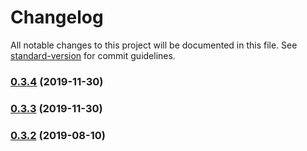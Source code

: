 # Changelog

All notable changes to this project will be documented in this file. See [standard-version](https://github.com/conventional-changelog/standard-version) for commit guidelines.

### [0.3.4](https://github.com/hypermedia-app/alcaeus-loader/compare/v0.3.3...v0.3.4) (2019-11-30)

### [0.3.3](https://github.com/hypermedia-app/alcaeus-loader/compare/v0.3.2...v0.3.3) (2019-11-30)

### [0.3.2](https://github.com/hypermedia-app/alcaeus-loader/compare/v0.3.1...v0.3.2) (2019-08-10)
